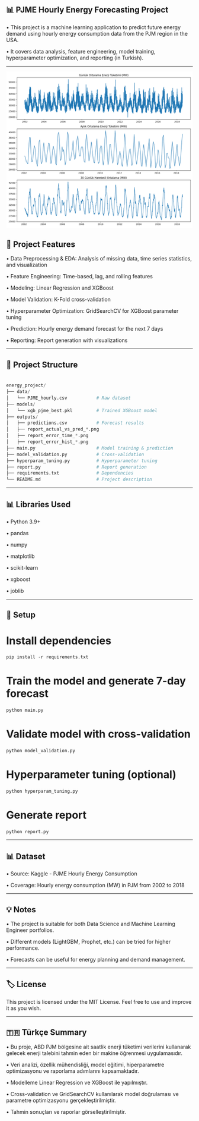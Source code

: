 ## 📊 PJME Hourly Energy Forecasting Project

• This project is a machine learning application to predict future energy demand using hourly energy consumption data from the PJM region in the USA.

• It covers data analysis, feature engineering, model training, hyperparameter optimization, and reporting (in Turkish).

---

![Energy Forecast Overview](outputs/all_in_one.png)


## 🚀 Project Features

• Data Preprocessing & EDA: Analysis of missing data, time series statistics, and visualization

• Feature Engineering: Time-based, lag, and rolling features

• Modeling: Linear Regression and XGBoost

• Model Validation: K-Fold cross-validation

• Hyperparameter Optimization: GridSearchCV for XGBoost parameter tuning

• Prediction: Hourly energy demand forecast for the next 7 days

• Reporting: Report generation with visualizations

---

## 📂 Project Structure
```python

energy_project/
├── data/
│   └── PJME_hourly.csv           # Raw dataset
├── models/
│   └── xgb_pjme_best.pkl         # Trained XGBoost model
├── outputs/
│   ├── predictions.csv           # Forecast results
│   ├── report_actual_vs_pred_*.png
│   ├── report_error_time_*.png
│   ├── report_error_hist_*.png
├── main.py                       # Model training & prediction
├── model_validation.py           # Cross-validation
├── hyperparam_tuning.py          # Hyperparameter tuning
├── report.py                     # Report generation
├── requirements.txt              # Dependencies
└── README.md                     # Project description

```

---


## 📊 Libraries Used

• Python 3.9+

• pandas

• numpy

• matplotlib

• scikit-learn

• xgboost

• joblib

---

## 🔧 Setup

# Install dependencies
```python
pip install -r requirements.txt
```

# Train the model and generate 7-day forecast
```python
python main.py
```

# Validate model with cross-validation
```python
python model_validation.py
```

# Hyperparameter tuning (optional)
```python
python hyperparam_tuning.py
```

# Generate report
```python
python report.py
```
---

## 📊 Dataset

• Source: Kaggle - PJME Hourly Energy Consumption

• Coverage: Hourly energy consumption (MW) in PJM from 2002 to 2018

---

## 💡 Notes

• The project is suitable for both Data Science and Machine Learning Engineer portfolios.

• Different models (LightGBM, Prophet, etc.) can be tried for higher performance.

• Forecasts can be useful for energy planning and demand management.

---

## 🏷 License

This project is licensed under the MIT License.
Feel free to use and improve it as you wish.

---


## 🇹🇷 Türkçe Summary

• Bu proje, ABD PJM bölgesine ait saatlik enerji tüketimi verilerini kullanarak gelecek enerji talebini tahmin eden bir makine öğrenmesi uygulamasıdır.

• Veri analizi, özellik mühendisliği, model eğitimi, hiperparametre optimizasyonu ve raporlama adımlarını kapsamaktadır.

• Modelleme Linear Regression ve XGBoost ile yapılmıştır.

• Cross-validation ve GridSearchCV kullanılarak model doğrulaması ve parametre optimizasyonu gerçekleştirilmiştir.

• Tahmin sonuçları ve raporlar görselleştirilmiştir.
